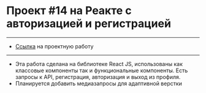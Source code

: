 # Проект #14 на Реакте с авторизацией и регистрацией
____
* [Cсылка](https://rashidovd.github.io/react-mesto-auth/) на проектную работу
___
* Эта работа сделана на библиотеке React JS, использованы как классовые компоненты так и функциональные компоненты. Есть запросы к API, регистрация, авторизация и выход из профиля.
* Планируется добавить медиазапросы для адаптивной верстки
